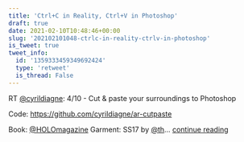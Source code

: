 ```yaml
---
title: 'Ctrl+C in Reality, Ctrl+V in Photoshop'
draft: true
date: 2021-02-10T10:48:46+00:00
slug: '202102101048-ctrlc-in-reality-ctrlv-in-photoshop'
is_tweet: true
tweet_info:
  id: '1359333459349692424'
  type: 'retweet'
  is_thread: False
---
```




RT [@cyrildiagne](https://x.com/cyrildiagne): 4/10 - Cut &amp; paste your surroundings to Photoshop

Code: <https://github.com/cyrildiagne/ar-cutpaste>

Book: [@HOLOmagazine](https://x.com/HOLOmagazine)
Garment: SS17 by [@th](https://x.com/th)… [continue reading](https://x.com/sytelus/status/1359333459349692424)
